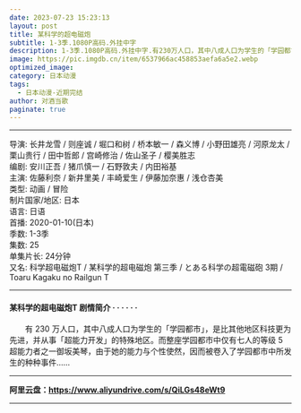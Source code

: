 ```yaml
---
date: 2023-07-23 15:23:13
layout: post
title: 某科学的超电磁炮
subtitle: 1-3季.1080P高码.外挂中字
description: 1-3季.1080P高码.外挂中字.有230万人口，其中八成人口为学生的「学园都市」，是比其他地区科技更为先进，并从事「超能力开发」的特殊地区。而整座学园都市中仅有七人的等级 5 超能力者之一御坂美琴，由于她的能力与个性使然...
image: https://pic.imgdb.cn/item/6537966ac458853aefa6a5e2.webp
optimized_image: 
category: 日本动漫
tags:
  - 日本动漫-近期完结
author: 对酒当歌
paginate: true
---
```


---

导演: 长井龙雪 / 则座诚 / 堀口和树 / 桥本敏一 / 森义博 / 小野田雄亮 / 河原龙太 / 栗山贵行 / 田中哲郎 / 宫崎修治 / 佐山圣子 / 樱美胜志  
编剧: 安川正吾 / 猪爪慎一 / 石野敦夫 / 内田裕基  
主演: 佐藤利奈 / 新井里美 / 丰崎爱生 / 伊藤加奈惠 / 浅仓杏美  
类型: 动画 / 冒险  
制片国家/地区: 日本  
语言: 日语  
首播: 2020-01-10(日本)  
季数: 1-3季  
集数: 25  
单集片长: 24分钟  
又名: 科学超电磁炮T / 某科学的超电磁炮 第三季 / とある科学の超電磁砲 3期 / Toaru Kagaku no Railgun T  

---

#### 某科学的超电磁炮T 剧情简介 · · · · · ·

　　有 230 万人口，其中八成人口为学生的「学园都市」，是比其他地区科技更为先进，并从事「超能力开发」的特殊地区。而整座学园都市中仅有七人的等级 5 超能力者之一御坂美琴，由于她的能力与个性使然，因而被卷入了学园都市中所发生的种种事件……

---

**阿里云盘：<https://www.aliyundrive.com/s/QiLGs48eWt9>**

---
